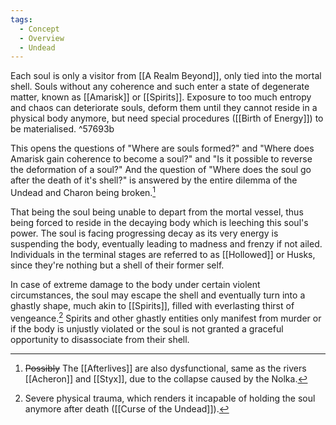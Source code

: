 ```yaml
---
tags:
  - Concept
  - Overview
  - Undead
---
```

Each soul is only a visitor from [[A Realm Beyond]], only tied into the mortal shell.
Souls without any coherence and such enter a state of degenerate matter, known as [[Amarisk]] or [[Spirits]]. Exposure to too much entropy and chaos can deteriorate souls, deform them until they cannot reside in a physical body anymore, but need special procedures ([[Birth of Energy]]) to be materialised.  ^57693b

This opens the questions of "Where are souls formed?" and "Where does Amarisk gain coherence to become a soul?" and "Is it possible to reverse the deformation of a soul?"
And the question of "Where does the soul go after the death of it's shell?" is answered by the entire dilemma of the Undead and Charon being broken.[^2]

That being the soul being unable to depart from the mortal vessel, thus being forced to reside in the decaying body which is leeching this soul's power. 
The soul is facing progressing decay as its very energy is suspending the body, eventually leading to madness and frenzy if not ailed. Individuals in the terminal stages are referred to as [[Hollowed]] or Husks, since they're nothing but a shell of their former self.

In case of extreme damage to the body under certain violent circumstances, the soul may escape the shell and eventually turn into a ghastly shape, much akin to [[Spirits]], filled with everlasting thirst of vengeance.[^1] 
Spirits and other ghastly entities only manifest from murder or if the body is unjustly violated or the soul is not granted a graceful opportunity to disassociate from their shell.




[^1]: Severe physical trauma, which renders it incapable of holding the soul anymore after death ([[Curse of the Undead]]).
[^2]: ~~Possibly~~ The [[Afterlives]] are also dysfunctional, same as the rivers [[Acheron]] and [[Styx]], due to the collapse caused by the Nolka. 